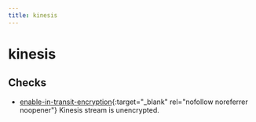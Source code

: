 ```yaml
---
title: kinesis
---
```


# kinesis

## Checks


- [enable-in-transit-encryption](enable-in-transit-encryption){:target="_blank" rel="nofollow noreferrer noopener"} Kinesis stream is unencrypted.



